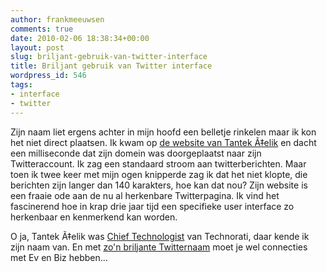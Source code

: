 ```yaml
---
author: frankmeeuwsen
comments: true
date: 2010-02-06 18:38:34+00:00
layout: post
slug: briljant-gebruik-van-twitter-interface
title: Briljant gebruik van Twitter interface
wordpress_id: 546
tags:
- interface
- twitter
---
```


Zijn naam liet ergens achter in mijn hoofd een belletje rinkelen maar ik kon het niet direct plaatsen. Ik kwam op [de website van Tantek Ã‡elik](http://tantek.com/) en dacht een milliseconde dat zijn domein was doorgeplaatst naar zijn Twitteraccount. Ik zag een standaard stroom aan twitterberichten. Maar toen ik twee keer met mijn ogen knipperde zag ik dat het niet klopte, die berichten zijn langer dan 140 karakters, hoe kan dat nou? Zijn website is een fraaie ode aan de nu al herkenbare Twitterpagina. Ik vind het fascinerend hoe in krap drie jaar tijd een specifieke user interface zo herkenbaar en kenmerkend kan worden.

O ja, Tantek Ã‡elik was [Chief Technologist](http://en.wikipedia.org/wiki/Tantek_%C3%87elik) van Technorati, daar kende ik zijn naam van. En met [zo'n briljante Twitternaam](http://twitter.com/t) moet je wel connecties met Ev en Biz hebben...
